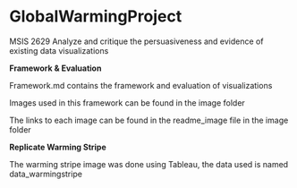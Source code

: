 # GlobalWarmingProject
MSIS 2629 Analyze and critique the persuasiveness and evidence of existing data visualizations

**Framework & Evaluation**

Framework.md contains the framework and evaluation of visualizations

Images used in this framework can be found in the image folder

The links to each image can be found in the readme_image file in the image folder


**Replicate Warming Stripe**

The warming stripe image was done using Tableau, the data used is named data_warmingstripe
